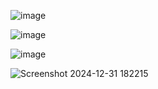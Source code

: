 ![image](https://github.com/user-attachments/assets/b1a261b5-e401-4147-b793-96fd219196cd)

![image](https://github.com/user-attachments/assets/a1863d82-1c84-46d5-b51a-dec5dbbc1ebe)

![image](https://github.com/user-attachments/assets/a67a8fe4-583a-45ab-beb4-a18db72f14be)

![Screenshot 2024-12-31 182215](https://github.com/user-attachments/assets/dc756af6-521f-4321-9fb4-ffbc23a523f1)

